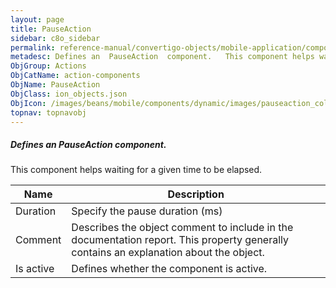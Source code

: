 ```yaml
---
layout: page
title: PauseAction
sidebar: c8o_sidebar
permalink: reference-manual/convertigo-objects/mobile-application/components/action-components/pauseaction/
metadesc: Defines an  PauseAction  component.   This component helps waiting for a given time to be elapsed.
ObjGroup: Actions
ObjCatName: action-components
ObjName: PauseAction
ObjClass: ion_objects.json
ObjIcon: /images/beans/mobile/components/dynamic/images/pauseaction_color_32x32.png
topnav: topnavobj
---
```

##### Defines an <i>PauseAction</i> component. <br/>

 This component helps waiting for a given time to be elapsed.

Name | Description 
--- | ---
Duration | Specify the pause duration (ms)
Comment | Describes the object comment to include in the documentation report.  This property generally contains an explanation about the object. 
Is active | Defines whether the component is active. 

